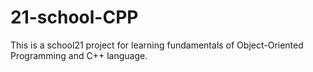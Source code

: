 # 21-school-CPP
This is a school21 project for learning fundamentals of Object-Oriented Programming and C++ language.
